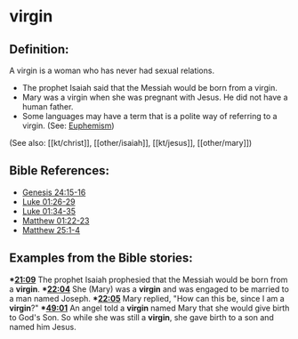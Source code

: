 # virgin #

## Definition: ##

A virgin is a woman who has never had sexual relations.

 * The prophet Isaiah said that the Messiah would be born from a virgin.
 * Mary was a virgin when she was pregnant with Jesus. He did not have a human father.
 * Some languages may have a term that is a polite way of referring to a virgin. (See: [Euphemism](en/ta-vol1/translate/man/figs-euphemism))

(See also: [[kt/christ]], [[other/isaiah]], [[kt/jesus]], [[other/mary]])

## Bible References: ##

* [Genesis 24:15-16](en/tn/gen/help/24/15)
* [Luke 01:26-29](en/tn/luk/help/01/26)
* [Luke 01:34-35](en/tn/luk/help/01/34)
* [Matthew 01:22-23](en/tn/mat/help/01/22)
* [Matthew 25:1-4](en/tn/mat/help/25/01)

## Examples from the Bible stories: ##

  __*[21:09](en/tn/obs/help/21/09)__ The prophet Isaiah prophesied that the Messiah would be born from a __virgin__.
  __*[22:04](en/tn/obs/help/22/04)__ She (Mary) was a __virgin__ and was engaged to be married to a man named Joseph.
  __*[22:05](en/tn/obs/help/22/05)__ Mary replied, "How can this be, since I am a __virgin__?"
  __*[49:01](en/tn/obs/help/49/01)__ An angel told a __virgin__ named Mary that she would give birth to God's Son. So while she was still a __virgin__, she gave birth to a son and named him Jesus.